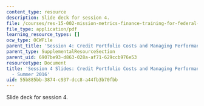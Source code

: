 ```yaml
---
content_type: resource
description: Slide deck for session 4.
file: /courses/res-15-002-mission-metrics-finance-training-for-federal-credit-program-professionals-summer-2016/55b885bb3874c937dcc8a44fb3b70fbb_MITRES15-002SUM16_Session_4.pdf
file_type: application/pdf
learning_resource_types: []
ocw_type: OCWFile
parent_title: 'Session 4: Credit Portfolio Costs and Managing Performance'
parent_type: SupplementalResourceSection
parent_uid: 6907be93-d863-028a-af71-629ccb976e53
resourcetype: Document
title: 'Session 4 Slides: Credit Portfolio Costs and Managing Performance - RES.15-002
  - Summer 2016'
uid: 55b885bb-3874-c937-dcc8-a44fb3b70fbb
---
```

Slide deck for session 4.

